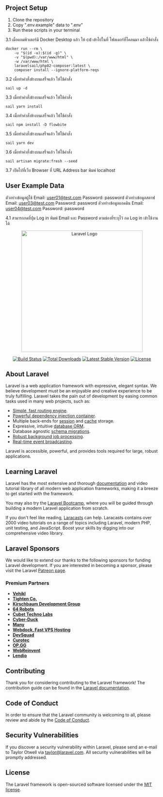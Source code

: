 ## Project Setup
1. Clone the repository
2. Copy ".env.example" data to ".env"
3. Run these scripts in your terminal

3.1 เมื่อคอมพิวเตอร์มี Docker Desktop แล้ว ให้ cd เข้าไปในที่ โฟลเดอร์ที่โคลนมา แล้วใช้คำสั่ง
```
docker run --rm \
    -u "$(id -u):$(id -g)" \
    -v "$(pwd):/var/www/html" \
    -w /var/www/html \
    laravelsail/php82-composer:latest \
    composer install --ignore-platform-reqs
```

3.2 เมื่อทำคำสั่งข้างบนเสร็จแล้ว ให้ใช้คำสั่ง
```
sail up -d
```

3.3 เมื่อทำคำสั่งข้างบนเสร็จแล้ว ให้ใช้คำสั่ง
```
sail yarn install
```

3.4 เมื่อทำคำสั่งข้างบนเสร็จแล้ว ให้ใช้คำสั่ง
```
sail npm install -D flowbite
```

3.5 เมื่อทำคำสั่งข้างบนเสร็จแล้ว ให้ใช้คำสั่ง
```
sail yarn dev
```

3.6 เมื่อทำคำสั่งข้างบนเสร็จแล้ว ให้ใช้คำสั่ง
```
sail artisan migrate:fresh --seed
```

3.7 เปิดไปที่เว็บ Browser ที่ URL Address bar พิมพ์ localhost 

## User Example Data

ตัวอย่างข้อมูลผู้ใช้
Email:  user01@test.com
Password:   password
ตัวอย่างข้อมูลสตาฟ
Email:  user03@test.com
Password:   password
ตัวอย่างข้อมูลแอดมิน
Email:  user04@test.com
Password:   password

4.1 สามารถกดที่ปุ่ม Log in พิมพ์ Email และ Password ตามช่องที่ระบุไว้ กด Log in เข้าใช้งานได้



<p align="center"><a href="https://laravel.com" target="_blank"><img src="https://raw.githubusercontent.com/laravel/art/master/logo-lockup/5%20SVG/2%20CMYK/1%20Full%20Color/laravel-logolockup-cmyk-red.svg" width="400" alt="Laravel Logo"></a></p>

<p align="center">
<a href="https://github.com/laravel/framework/actions"><img src="https://github.com/laravel/framework/workflows/tests/badge.svg" alt="Build Status"></a>
<a href="https://packagist.org/packages/laravel/framework"><img src="https://img.shields.io/packagist/dt/laravel/framework" alt="Total Downloads"></a>
<a href="https://packagist.org/packages/laravel/framework"><img src="https://img.shields.io/packagist/v/laravel/framework" alt="Latest Stable Version"></a>
<a href="https://packagist.org/packages/laravel/framework"><img src="https://img.shields.io/packagist/l/laravel/framework" alt="License"></a>
</p>

## About Laravel

Laravel is a web application framework with expressive, elegant syntax. We believe development must be an enjoyable and creative experience to be truly fulfilling. Laravel takes the pain out of development by easing common tasks used in many web projects, such as:

- [Simple, fast routing engine](https://laravel.com/docs/routing).
- [Powerful dependency injection container](https://laravel.com/docs/container).
- Multiple back-ends for [session](https://laravel.com/docs/session) and [cache](https://laravel.com/docs/cache) storage.
- Expressive, intuitive [database ORM](https://laravel.com/docs/eloquent).
- Database agnostic [schema migrations](https://laravel.com/docs/migrations).
- [Robust background job processing](https://laravel.com/docs/queues).
- [Real-time event broadcasting](https://laravel.com/docs/broadcasting).

Laravel is accessible, powerful, and provides tools required for large, robust applications.

## Learning Laravel

Laravel has the most extensive and thorough [documentation](https://laravel.com/docs) and video tutorial library of all modern web application frameworks, making it a breeze to get started with the framework.

You may also try the [Laravel Bootcamp](https://bootcamp.laravel.com), where you will be guided through building a modern Laravel application from scratch.

If you don't feel like reading, [Laracasts](https://laracasts.com) can help. Laracasts contains over 2000 video tutorials on a range of topics including Laravel, modern PHP, unit testing, and JavaScript. Boost your skills by digging into our comprehensive video library.

## Laravel Sponsors

We would like to extend our thanks to the following sponsors for funding Laravel development. If you are interested in becoming a sponsor, please visit the Laravel [Patreon page](https://patreon.com/taylorotwell).

### Premium Partners

- **[Vehikl](https://vehikl.com/)**
- **[Tighten Co.](https://tighten.co)**
- **[Kirschbaum Development Group](https://kirschbaumdevelopment.com)**
- **[64 Robots](https://64robots.com)**
- **[Cubet Techno Labs](https://cubettech.com)**
- **[Cyber-Duck](https://cyber-duck.co.uk)**
- **[Many](https://www.many.co.uk)**
- **[Webdock, Fast VPS Hosting](https://www.webdock.io/en)**
- **[DevSquad](https://devsquad.com)**
- **[Curotec](https://www.curotec.com/services/technologies/laravel/)**
- **[OP.GG](https://op.gg)**
- **[WebReinvent](https://webreinvent.com/?utm_source=laravel&utm_medium=github&utm_campaign=patreon-sponsors)**
- **[Lendio](https://lendio.com)**

## Contributing

Thank you for considering contributing to the Laravel framework! The contribution guide can be found in the [Laravel documentation](https://laravel.com/docs/contributions).

## Code of Conduct

In order to ensure that the Laravel community is welcoming to all, please review and abide by the [Code of Conduct](https://laravel.com/docs/contributions#code-of-conduct).

## Security Vulnerabilities

If you discover a security vulnerability within Laravel, please send an e-mail to Taylor Otwell via [taylor@laravel.com](mailto:taylor@laravel.com). All security vulnerabilities will be promptly addressed.

## License

The Laravel framework is open-sourced software licensed under the [MIT license](https://opensource.org/licenses/MIT).



